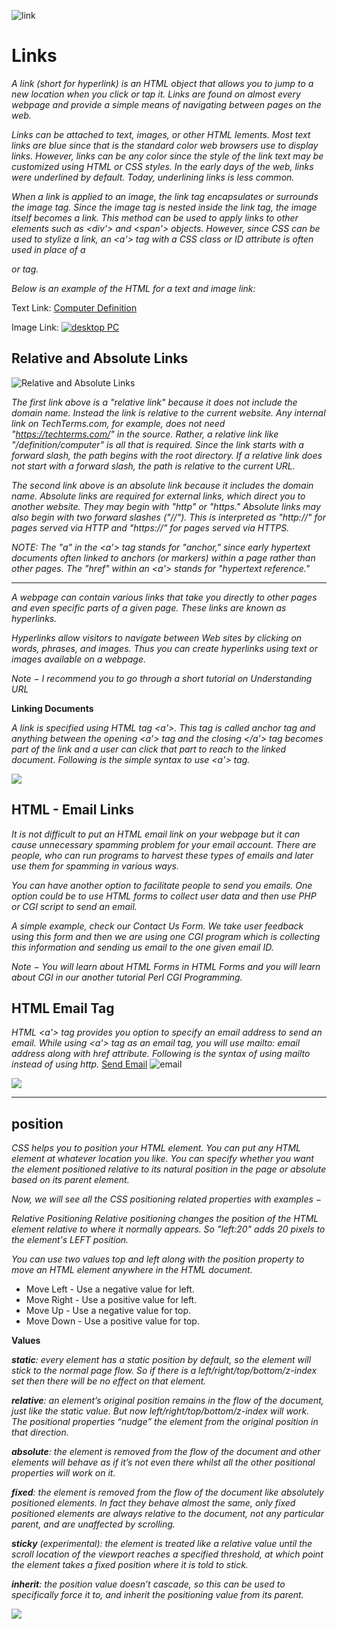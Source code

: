 
![link](https://1.bp.blogspot.com/-TZqlIKhGRaQ/VubNV0HuMzI/AAAAAAAAG6c/d7DWNFoX3w87luF3-ye_hE23R7PNRMDgg/s100/link.png)
# **Links**

_A link (short for hyperlink) is an HTML object that allows you to jump to a new location when you click or tap it. Links are found on almost every webpage and provide a simple means of navigating between pages on the web._

_Links can be attached to text, images, or other HTML lements. Most text links are blue since that is the standard color web browsers use to display links. However, links can be any color since the style of the link text may be_ _customized using HTML or CSS styles. In the early days of the web, links were underlined by default. Today, underlining links is less common._

_When a link is applied to an image, the link tag encapsulates or surrounds the image tag. Since the image tag is nested inside the link tag, the image itself becomes a link. This method can be used to apply links to other elements such as <div'> and <span'> objects. However, since CSS can be used to stylize a link, an <a'> tag with a CSS class or ID attribute is often used in place of a <div> or <span> tag._


_Below is an example of the HTML for a text and image link:_

Text Link: <a href="/definition/computer">Computer Definition</a>

Image Link: <a href="https://techterms.com/definition/computer"><img src="/images/computer.jpg" alt="desktop PC"></a>

## Relative and Absolute Links

![Relative and Absolute Links](https://www.rankmovers.com/wp-content/uploads/2020/08/Absolute-vs-relative-example-to-use.jpg)

_The first link above is a "relative link" because it does not include the domain name. Instead the link is relative to the current website. Any internal link on TechTerms.com, for example, does not need "https://techterms.com/" in the source. Rather, a relative link like "/definition/computer" is all that is required. Since the link starts with a forward slash, the path begins with the root directory. If a relative link does not start with a forward slash, the path is relative to the current URL._

_The second link above is an absolute link because it includes the domain name. Absolute links are required for external links, which direct you to another website. They may begin with "http" or "https." Absolute links may also begin with two forward slashes ("//"). This is interpreted as "http://" for pages served via HTTP and "https://" for pages served via HTTPS._

_NOTE: The "a" in the <a'> tag stands for "anchor," since early hypertext documents often linked to anchors (or markers) within a page rather than other pages. The "href" within an <a'> stands for "hypertext reference."_
***
_A webpage can contain various links that take you directly to other pages and even specific parts of a given page. These links are known as hyperlinks._

_Hyperlinks allow visitors to navigate between Web sites by clicking on words, phrases, and images. Thus you can create hyperlinks using text or images available on a webpage._

_Note − I recommend you to go through a short tutorial on Understanding URL_

**Linking Documents** 

_A link is specified using HTML tag <a'>. This tag is called anchor tag and anything between the opening <a'> tag and the closing </a'> tag becomes part of the link and a user can click that part to reach to the linked document. Following is the simple syntax to use <a'> tag._

![](https://lorelle.files.wordpress.com/2015/03/links-html-anchor-tag-code-breakdown-lorelle-wordpress-school.png?w=1024&h=509)

## HTML - Email Links


_It is not difficult to put an HTML email link on your webpage but it can cause unnecessary spamming problem for your email account. There are people, who can run programs to harvest these types of emails and later use them for spamming in various ways._

_You can have another option to facilitate people to send you emails. One option could be to use HTML forms to collect user data and then use PHP or CGI script to send an email._

_A simple example, check our Contact Us Form. We take user feedback using this form and then we are using one CGI program which is collecting this information and sending us email to the one given email ID._

_Note − You will learn about HTML Forms in HTML Forms and you will learn about CGI in our another tutorial Perl CGI Programming._

## HTML Email Tag
_HTML <a'> tag provides you option to specify an email address to send an email. While using <a'> tag as an email tag, you will use mailto: email address along with href attribute. Following is the syntax of using mailto instead of using http._
<a href = "mailto:qasemcoder2020@gmailcom">Send Email</a>
![email](https://i.ibb.co/s119bRm/Screenshot-from-2021-04-27-18-46-16.png)


![](https://i.stack.imgur.com/5Pg9B.png)
***
## position

_CSS helps you to position your HTML element. You can put any HTML element at whatever location you like. You can specify whether you want the element positioned relative to its natural position in the page or absolute based on its parent element._

_Now, we will see all the CSS positioning related properties with examples −_

_Relative Positioning_
_Relative positioning changes the position of the HTML element relative to where it normally appears. So "left:20" adds 20 pixels to the element's LEFT position._

_You can use two values top and left along with the position property to move an HTML element anywhere in the HTML document._

* Move Left - Use a negative value for left.
* Move Right - Use a positive value for left.
* Move Up - Use a negative value for top.
* Move Down - Use a positive value for top.

**Values**

_**static**: every element has a static position by default, so the element will stick to the normal page flow. So if there is a left/right/top/bottom/z-index set then there will be no effect on that element._

_**relative**: an element’s original position remains in the flow of the document, just like the static value. But now left/right/top/bottom/z-index will work. The positional properties “nudge” the element from the original position in that direction._

_**absolute**: the element is removed from the flow of the document and other elements will behave as if it’s not even there whilst all the other positional properties will work on it._

_**fixed**: the element is removed from the flow of the document like absolutely positioned elements. In fact they behave almost the same, only fixed positioned elements are always relative to the document, not any particular parent, and are unaffected by scrolling._

_**sticky** (experimental): the element is treated like a relative value until the scroll location of the viewport reaches a specified threshold, at which point the element takes a fixed position where it is told to stick._

_**inherit**: the position value doesn’t cascade, so this can be used to specifically force it to, and inherit the positioning value from its parent._

![](https://hackernoon.com/drafts/t2w3yae.png)